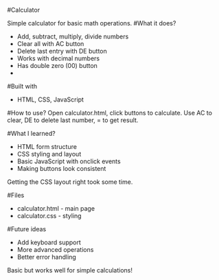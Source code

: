#Calculator

Simple calculator for basic math operations.
#What it does?
- Add, subtract, multiply, divide numbers
- Clear all with AC button
- Delete last entry with DE button
- Works with decimal numbers
- Has double zero (00) button
- 
#Built with
- HTML, CSS, JavaScript

#How to use?
Open calculator.html, click buttons to calculate. Use AC to clear, DE to delete last number, = to get result.

#What I learned?
- HTML form structure
- CSS styling and layout
- Basic JavaScript with onclick events
- Making buttons look consistent

Getting the CSS layout right took some time.

#Files
- calculator.html - main page
- calculator.css - styling

#Future ideas
- Add keyboard support
- More advanced operations
- Better error handling

Basic but works well for simple calculations!
